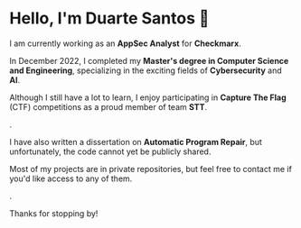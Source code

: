 # Hello, I'm Duarte Santos 👋

I am currently working as an **AppSec Analyst** for **Checkmarx**.

In December 2022, I completed my **Master's degree in Computer Science and Engineering**, specializing in the exciting fields of **Cybersecurity** and **AI**.

Although I still have a lot to learn, I enjoy participating in **Capture The Flag** (CTF) competitions as a proud member of team **STT**.

.

I have also written a dissertation on **Automatic Program Repair**, but unfortunately, the code cannot yet be publicly shared.

Most of my projects are in private repositories, but feel free to contact me if you'd like access to any of them. 

.

Thanks for stopping by!
